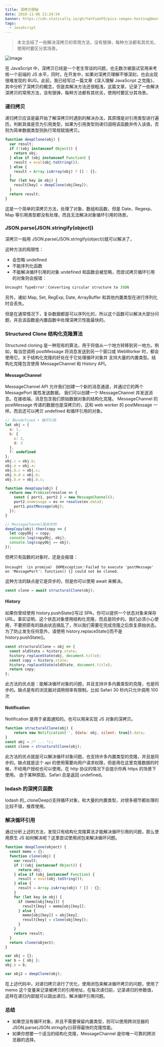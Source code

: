 ```yaml
---
title: 深拷贝探秘
date: 2018-11-06 21:24:54
banner: https://cdn.statically.io/gh/YanYuanFE/picx-images-hosting@master/20231128/js3.38dyecsf5u60.webp
tags:
  - JavaScript
---
```


> 本文总结了一些解决深拷贝的常用方法，没有银弹，每种方法都有其优劣，使用时要区分其场景。

![image](https://cdn.statically.io/gh/YanYuanFE/picx-images-hosting@master/20231128/js3.38dyecsf5u60.webp)

<!--more-->

在 JavaScript 中，深拷贝已经是一个老生常谈的问题，也无数次被面试官用来考核一个前端的 JS 水平，同时，在开发中，如果对深拷贝理解不够深刻，也会出现很难发现的 BUG。此前，我已经写过一篇文章《深入理解 JavaScript 之克隆》，其中分析了深拷贝的概念，但是其解决方法还很粗浅，这篇文章，记录了一些解决深拷贝的常用方法，没有银弹，每种方法都有其优劣，使用时要区分其场景。

### 递归拷贝

递归拷贝应该是最开始了解深拷贝时遇到的解决办法，其原理是对引用类型进行遍历，判断其值是否为引用类型，如果为引用类型则递归调用该函数并传入该值，否则为简单数据类型则执行常规赋值拷贝。

```js
function deepClone(obj) {
  var result;
  if (!(obj instanceof Object)) {
    return obj;
  } else if (obj instanceof Function) {
    result = eval(obj.toString());
  } else {
    result = Array.isArray(obj) ? [] : {};
  }
  for (let key in obj) {
    result[key] = deepClone(obj[key]);
  }
  return result;
}
```

这是一个简单的深拷贝方法，处理了对象、数组和函数，但是 Date、Regexp、Map 等引用类型都没有处理，而且无法解决对象循环引用的场景。

### JSON.parse(JSON.stringify(object))

深拷贝一般用 JSON.parse(JSON.stringify(object))就可以解决了，

这种方法的局限性：

- 会忽略 undefined
- 不能序列化函数
- 不能解决循环引用的对象
  undefined 和函数会被忽略，而尝试拷贝循环引用的对象则会报错：

``` js
Uncaught TypeError：Converting circular structure to JSON
```

另外，诸如 Map, Set, RegExp, Date, ArrayBuffer 和其他内置类型在进行序列化时会丢失。

但是在通常情况下，复杂数据都是可以序列化的，所以这个函数可以解决大部分问题，并且该函数是内置函数中处理深拷贝性能最快的。

### Structured Clone 结构化克隆算法

Structured cloning 是一种现有的算法，用于将值从一个地方转移到另一地方。例如，每当您调用 postMessage 将消息发送到另一个窗口或 WebWorker 时，都会使用它。关于结构化克隆的好处在于它处理循环对象并 支持大量的内置类型。结构化克隆包含使用 MessageChannel 和 History API。

#### MessageChannel

MessageChannel API 允许我们创建一个新的消息通道，并通过它的两个 MessagePort 属性发送数据。
我们可以创建一个 MessageChannel 并发送消息。在接收端，消息包含我们原始数据对象的结构化克隆。
MessageChannel 的 postMessage 传递的数据也是深拷贝的，这和 web worker 的 postMessage 一样。而且还可以拷贝 undefined 和循环引用的对象。

```js
// 有undefined + 循环引用
let obj = {
  a: 1,
  b: {
    c: 2,
    d: 3
  },
  f: undefined
};
obj.c = obj.b;
obj.e = obj.a;
obj.b.c = obj.c;
obj.b.d = obj.b;
obj.b.e = obj.b.c;

function deepCopy(obj) {
  return new Promise(resolve => {
    const { port1, port2 } = new MessageChannel();
    port2.onmessage = ev => resolve(ev.data);
    port1.postMessage(obj);
  });
}

// MessageChannel是异步的
deepCopy(obj).then(copy => {
  let copyObj = copy;
  console.log(copyObj, obj);
  console.log(copyObj == obj);
});
```

但拷贝有函数的对象时，还是会报错：

```
Uncaught （in promise） DOMException：Failed to execute 'postMessage' on 'MessagePort': function() {} could not be cloned.
```

这种方法的缺点是它是异步的，但是你可以使用 await 来解决。

```js
const clone = await structuralClone(obj);
```

#### History

如果你曾经使用 history.pushState()写过 SPA，你可以提供一个状态对象来保存 URL。事实证明，这个状态对象使用结构化克隆，而且是同步的。我们必须小心使用，不要把原有的路由状态搞乱了，所以我们需要在完成克隆之后恢复原始状态。为了防止发生任何意外，请使用 history.replaceState()而不是 history.pushState()。

```js
const structuralClone = obj => {
  const oldState = history.state;
  history.replaceState(obj, document.title);
  const copy = history.state;
  history.replaceState(oldState, document.title);
  return copy;
};
```

此方法的优点是：能解决循环对象的问题，并且支持许多内置类型的克隆，也是同步的。缺点是有的浏览器对调用频率有限制。比如 Safari 30 秒内只允许调用 100 次

#### Notification

Notification 是用于桌面通知的。也可以用来实现 JS 对象的深拷贝。

```js
function structuralClone(obj) {
    return new Notification('', {data: obj, silent: true}).data;
}
const obj = /* ... */;
const clone = structuralClone(obj);
```

此方法的优点就是可以解决循环对象问题，也支持许多内置类型的克隆，并且是同步的。缺点就是这个 api 的使用需要向用户请求权限，但是用在这里克隆数据的时候，不经用户授权也可以使用。在 http 协议的情况下会提示你再 https 的场景下使用。
由于某种原因，Safari 总是返回 undefined。

### lodash 的深拷贝函数

lodash 的\_.cloneDeep()支持循环对象，和大量的内置类型，对很多细节都处理的比较不错，推荐使用。

### 解决循环引用

通过分析上述的方法，发现只有结构化克隆算法才能解决循环引用的问题，那么使用原生 JS 如何解决呢？这里尝试使用闭包来解决循环问题。

```js
function deepClone(object) {
  const memo = {};
  function clone(obj) {
    var result;
    if (!(obj instanceof Object)) {
      return obj;
    } else if (obj instanceof Function) {
      result = eval(obj.toString());
    } else {
      result = Array.isArray(obj) ? [] : {};
    }
    for (let key in obj) {
      if (memo[obj[key]]) {
        result[key] = memo[obj[key]];
      } else {
        memo[obj[key]] = obj[key];
        result[key] = clone(obj[key]);
      }
    }
    return result;
  }
  return clone(object);
}

var obj = {};
var b = { obj };
obj.b = b;

var obj2 = deepClone(obj);
```

在上述代码中，对递归拷贝进行了优化，使用闭包来解决循环拷贝的问题，使用了 memo 这个变量来记录被拷贝的引用地址，在每次递归前，记录递归的参数值，这样在递归内部就可以跳出递归，解决循环引用问题。

### 总结

- 如果您没有循环对象，并且不需要保留内置类型，则可以使用跨浏览器的 JSON.parse(JSON.stringify())获得最快的克隆性能。
- 如果你想要一个适当的结构化克隆，MessageChannel 是你唯一可靠的跨浏览器的选择。
